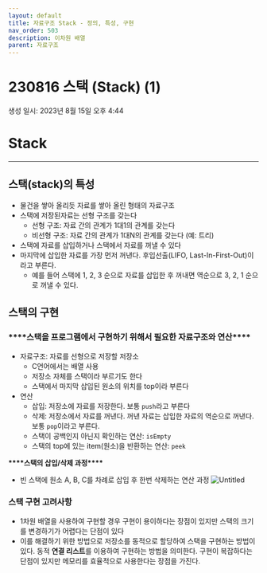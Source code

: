 ```yaml
---
layout: default
title: 자료구조 Stack - 정의, 특성, 구현
nav_order: 503
description: 이차원 배열
parent: 자료구조
---
```


# 230816 스택 (Stack) (1)

생성 일시: 2023년 8월 15일 오후 4:44

# Stack

---

## 스택(stack)의 특성

- 물건을 쌓아 올리듯 자료를 쌓아 올린 형태의 자료구조
- 스택에 저장된자료는 선형 구조를 갖는다
  - 선형 구조: 자료 간의 관계가 1대1의 관계를 갖는다
  - 비선형 구조: 자료 간의 관계가 1대N의 관계를 갖는다 (예: 트리)
- 스택에 자료를 삽입하거나 스택에서 자료를 꺼낼 수 있다
- 마지막에 삽입한 자료를 가장 먼저 꺼낸다. 후입선출(LIFO, Last-In-First-Out)이라고 부른다.
  - 예를 들어 스택에 1, 2, 3 순으로 자료를 삽입한 후 꺼내면 역순으로 3, 2, 1 순으로 꺼낼 수 있다.

## 스택의 구현

### ****\*\*\*\*****스택을 프로그램에서 구현하기 위해서 필요한 자료구조와 연산****\*\*\*\*****

- 자료구조: 자료를 선형으로 저장할 저장소
  - C언어에서는 배열 사용
  - 저장소 자체를 스택이라 부르기도 한다
  - 스택에서 마지막 삽입된 원소의 위치를 top이라 부른다
- 연산
  - 삽입: 저장소에 자료를 저장한다. 보통 `push`라고 부른다
  - 삭제: 저장소에서 자료를 꺼낸다. 꺼낸 자료는 삽입한 자료의 역순으로 꺼낸다. 보통 `pop`이라고 부른다.
  - 스택이 공백인지 아닌지 확인하는 연산: `isEmpty`
  - 스택의 top에 있는 item(원소)을 반환하는 연산: `peek`

************************\*\*\*\*************************스택의 삽입/삭제 과정************************\*\*\*\*************************

- 빈 스택에 원소 A, B, C를 차례로 삽입 후 한번 삭제하는 연산 과정
  ![Untitled](https://img1.daumcdn.net/thumb/R1280x0/?scode=mtistory2&fname=https%3A%2F%2Fblog.kakaocdn.net%2Fdn%2FbnprWb%2FbtsteBSKk2X%2FKJIk4XgBaBwXCk3ZcStWCK%2Fimg.png)

### 스택 구현 고려사항

- 1차원 배열을 사용하여 구현할 경우 구현이 용이하다는 장점이 있지만 스택의 크기를 변경하기가 어렵다는 단점이 있다
- 이를 해결하기 위한 방법으로 저장소를 동적으로 할당하여 스택을 구현하는 방법이 있다. 동적 **연결 리스트**를 이용하여 구현하는 방법을 의미한다. 구현이 복잡하다는 단점이 있지만 메모리를 효율적으로 사용한다는 장점을 가진다.
